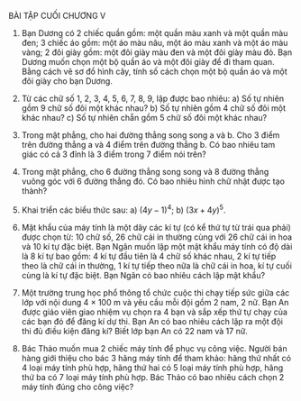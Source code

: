 BÀI TẬP CUỐI CHƯƠNG V

1. Bạn Dương có 2 chiếc quần gồm: một quần màu xanh và một quần màu đen; 3 chiếc áo gồm: một áo màu nâu, một áo màu xanh và một áo màu vàng; 2 đôi giày gồm: một đôi giày màu đen và một đôi giày màu đỏ. Bạn Dương muốn chọn một bộ quần áo và một đôi giày để đi tham quan. Bằng cách vẽ sơ đồ hình cây, tính số cách chọn một bộ quần áo và một đôi giày cho bạn Dương.

2. Từ các chữ số 1, 2, 3, 4, 5, 6, 7, 8, 9, lập được bao nhiêu:
   a) Số tự nhiên gồm 9 chữ số đôi một khác nhau?
   b) Số tự nhiên gồm 4 chữ số đôi một khác nhau?
   c) Số tự nhiên chẵn gồm 5 chữ số đôi một khác nhau?

3. Trong mặt phẳng, cho hai đường thẳng song song a và b. Cho 3 điểm trên đường thẳng a và 4 điểm trên đường thẳng b. Có bao nhiêu tam giác có cả 3 đỉnh là 3 điểm trong 7 điểm nói trên?

4. Trong mặt phẳng, cho 6 đường thẳng song song và 8 đường thẳng vuông góc với 6 đường thẳng đó. Có bao nhiêu hình chữ nhật được tạo thành?

5. Khai triển các biểu thức sau:
   a) $(4y - 1)^4$;
   b) $(3x + 4y)^5$.

6. Mật khẩu của máy tính là một dãy các kí tự (có kể thứ tự từ trái qua phải) được chọn từ: 10 chữ số, 26 chữ cái in thường cùng với 26 chữ cái in hoa và 10 kí tự đặc biệt. Bạn Ngân muốn lập một mật khẩu máy tính có độ dài là 8 kí tự bao gồm: 4 kí tự đầu tiên là 4 chữ số khác nhau, 2 kí tự tiếp theo là chữ cái in thường, 1 kí tự tiếp theo nữa là chữ cái in hoa, kí tự cuối cùng là kí tự đặc biệt. Bạn Ngân có bao nhiêu cách lập mật khẩu?

7. Một trường trung học phổ thông tổ chức cuộc thi chạy tiếp sức giữa các lớp với nội dung 4 × 100 m và yêu cầu mỗi đội gồm 2 nam, 2 nữ. Bạn An được giáo viên giao nhiệm vụ chọn ra 4 bạn và sắp xếp thứ tự chạy của các bạn đó để đăng kí dự thi. Bạn An có bao nhiêu cách lập ra một đội thi đủ điều kiện đăng kí? Biết lớp bạn An có 22 nam và 17 nữ.

8. Bác Thảo muốn mua 2 chiếc máy tính để phục vụ công việc. Người bán hàng giới thiệu cho bác 3 hãng máy tính để tham khảo: hãng thứ nhất có 4 loại máy tính phù hợp, hãng thứ hai có 5 loại máy tính phù hợp, hãng thứ ba có 7 loại máy tính phù hợp. Bác Thảo có bao nhiêu cách chọn 2 máy tính đúng cho công việc?